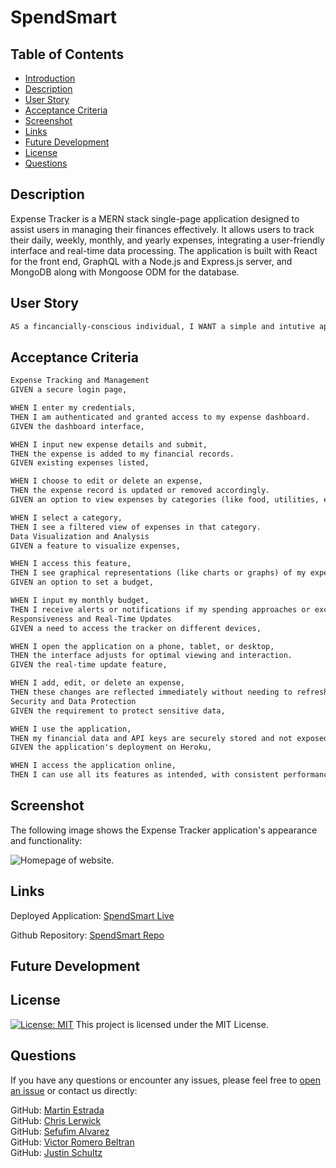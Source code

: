 # SpendSmart

## Table of Contents
- [Introduction](#introduction)
- [Description](#description)
- [User Story](#user-story)
- [Acceptance Criteria](#acceptance-criteria)
- [Screenshot](#screenshot)
- [Links](#links)
- [Future Development](#future-development)
- [License](#license)
- [Questions](#questions)

## Description

Expense Tracker is a MERN stack single-page application designed to assist users in managing their finances effectively. It allows users to track their daily, weekly, monthly, and yearly expenses, integrating a user-friendly interface and real-time data processing. The application is built with React for the front end, GraphQL with a Node.js and Express.js server, and MongoDB along with Mongoose ODM for the database.

## User Story

```md
AS a fincancially-conscious individual, I WANT a simple and intutive application to track my expenses, SO THAT I can manage my budget more efficiently and make informed financial decisions.

```

## Acceptance Criteria

```md
Expense Tracking and Management
GIVEN a secure login page,

WHEN I enter my credentials,
THEN I am authenticated and granted access to my expense dashboard.
GIVEN the dashboard interface,

WHEN I input new expense details and submit,
THEN the expense is added to my financial records.
GIVEN existing expenses listed,

WHEN I choose to edit or delete an expense,
THEN the expense record is updated or removed accordingly.
GIVEN an option to view expenses by categories (like food, utilities, etc.),

WHEN I select a category,
THEN I see a filtered view of expenses in that category.
Data Visualization and Analysis
GIVEN a feature to visualize expenses,

WHEN I access this feature,
THEN I see graphical representations (like charts or graphs) of my expenses over time.
GIVEN an option to set a budget,

WHEN I input my monthly budget,
THEN I receive alerts or notifications if my spending approaches or exceeds this limit.
Responsiveness and Real-Time Updates
GIVEN a need to access the tracker on different devices,

WHEN I open the application on a phone, tablet, or desktop,
THEN the interface adjusts for optimal viewing and interaction.
GIVEN the real-time update feature,

WHEN I add, edit, or delete an expense,
THEN these changes are reflected immediately without needing to refresh the page.
Security and Data Protection
GIVEN the requirement to protect sensitive data,

WHEN I use the application,
THEN my financial data and API keys are securely stored and not exposed to unauthorized users.
GIVEN the application's deployment on Heroku,

WHEN I access the application online,
THEN I can use all its features as intended, with consistent performance and data integrity.

```

## Screenshot

The following image shows the Expense Tracker application's appearance and functionality:

![Homepage of website.](./public/images/.png)

## Links
Deployed Application: [SpendSmart Live](https://spendsmartapp.render.com)<br>

Github Repository: [SpendSmart Repo](https://github.com/CrisCo116/expense-tracker)

## Future Development

## License
[![License: MIT](https://img.shields.io/badge/License-MIT-yellow.svg)](https://opensource.org/licenses) This project is licensed under the MIT License.

## Questions
If you have any questions or encounter any issues, please feel free to [open an issue](https://github.com/CrisCo116/expense-tracker/issues) or contact us directly:<br>

GitHub: [Martin Estrada](https://github.com/Mxrtinee)<br>
GitHub: [Chris Lerwick](https://github.com/CrisCo116)<br>
GitHub: [Sefufim Alvarez](https://github.com/sefu-alv)<br>
GitHub: [Victor Romero Beltran](https://github.com/vromero-beltran)<br>
GitHub: [Justin Schultz](https://github.com/justin-schultz37)<br>
